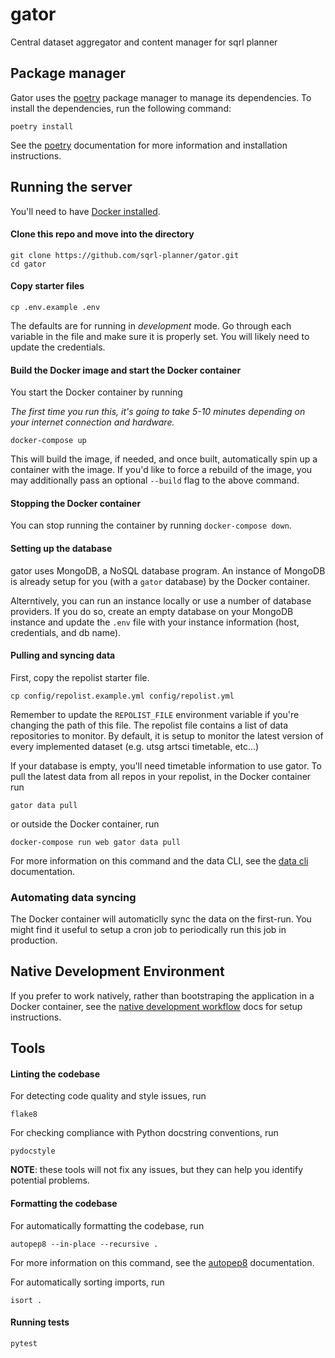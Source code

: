 # gator
Central dataset aggregator and content manager for sqrl planner

## Package manager
Gator uses the [poetry](https://python-poetry.org/) package manager to manage its dependencies. To install the dependencies, run the following command:
```
poetry install
```
See the [poetry](https://python-poetry.org/) documentation for more information and
installation instructions.

## Running the server
You'll need to have [Docker installed](https://docs.docker.com/get-docker/).

#### Clone this repo and move into the directory
```shell
git clone https://github.com/sqrl-planner/gator.git
cd gator
```

#### Copy starter files
```shell
cp .env.example .env
```
The defaults are for running in *development* mode. Go through each variable in the file and make sure it is properly set. You will likely need to update the credentials.

#### Build the Docker image and start the Docker container

You start the Docker container by running

*The first time you run this, it's going to take 5-10 minutes depending on your internet connection and hardware.*
```shell
docker-compose up
```
This will build the image, if needed, and once built, automatically spin up a container with the image. If you'd like to force a rebuild of the image, you may additionally pass an optional ``--build`` flag to the above command.

#### Stopping the Docker container

You can stop running the container by running ``docker-compose down``.

#### Setting up the database

gator uses MongoDB, a NoSQL database program. An instance of MongoDB is already setup for you (with a ``gator`` database) by the Docker container.

Alterntively, you can run an instance locally or use a number of database providers. If you do so, create an empty database on your MongoDB instance and update the ``.env`` file with your instance information (host, credentials, and db name).

#### Pulling and syncing data

First, copy the repolist starter file.
```shell
cp config/repolist.example.yml config/repolist.yml
```
Remember to update the ``REPOLIST_FILE`` environment variable if you're changing the path of this file. The repolist file contains a list of data repositories to monitor. By default, it is setup to monitor the latest version of every implemented dataset (e.g. utsg artsci timetable, etc...)

If your database is empty, you'll need timetable information to use gator. To pull the latest data from all repos in your repolist, in the Docker container run
```shell
gator data pull
```
or outside the Docker container, run
```shell
docker-compose run web gator data pull
```

For more information on this command and the data CLI, see the [data cli](/docs/data_cli.md) documentation.

### Automating data syncing

The Docker container will automaticlly sync the data on the first-run. You might find it useful to setup a cron job to periodically run this job in production.

## Native Development Environment
If you prefer to work natively, rather than bootstraping the application in a Docker container, see the [native development workflow](docs/develop-native.md) docs for setup instructions.

## Tools

#### Linting the codebase
For detecting code quality and style issues, run
```
flake8
```
For checking compliance with Python docstring conventions, run
```
pydocstyle
```

**NOTE**: these tools will not fix any issues, but they can help you identify potential problems.


#### Formatting the codebase
For automatically formatting the codebase, run
```
autopep8 --in-place --recursive .
```
For more information on this command, see the [autopep8](https://pypi.python.org/pypi/autopep8) documentation.

For automatically sorting imports, run
```
isort .
```

#### Running tests
````
pytest
````

